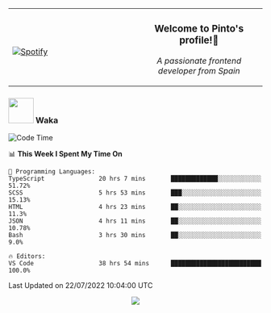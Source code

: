 <table width="100%" align="center"> 
  <tr>
  <td width="50%">
      
&nbsp; <br> [![Spotify](https://novatorem-zeta-rust.vercel.app/api/spotify)](https://open.spotify.com/user/novatorem-zeta-rust)

  </td>
  <td width="50%">
    <h3 align="center">Welcome to Pinto's profile!👋</h3>
    <p align="center"><em>A passionate frontend developer from Spain</em></p>
  </td>
  </table>

### <img src="https://media.giphy.com/media/VgCDAzcKvsR6OM0uWg/giphy.gif" width="50"> Waka

  <!--START_SECTION:waka-->
![Code Time](http://img.shields.io/badge/Code%20Time-695%20hrs%2037%20mins-blue)

📊 **This Week I Spent My Time On** 

```text
💬 Programming Languages: 
TypeScript               20 hrs 7 mins       █████████████░░░░░░░░░░░░   51.72% 
SCSS                     5 hrs 53 mins       ███░░░░░░░░░░░░░░░░░░░░░░   15.13% 
HTML                     4 hrs 23 mins       ██░░░░░░░░░░░░░░░░░░░░░░░   11.3% 
JSON                     4 hrs 11 mins       ██░░░░░░░░░░░░░░░░░░░░░░░   10.78% 
Bash                     3 hrs 30 mins       ██░░░░░░░░░░░░░░░░░░░░░░░   9.0%

🔥 Editors: 
VS Code                  38 hrs 54 mins      █████████████████████████   100.0%

```


 Last Updated on 22/07/2022 10:04:00 UTC
<!--END_SECTION:waka-->

<div align="center">
<img src="https://github-readme-stats-gilt-tau.vercel.app/api/top-langs/?username=pinto-hub&layout=compact&theme=dracula" />
</div>
